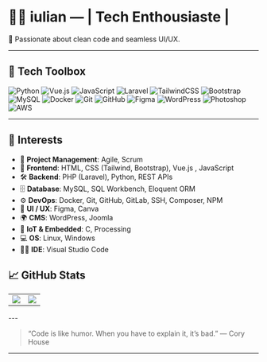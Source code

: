 # 👨‍💻 iulian — | Tech Enthousiaste |

🔧 Passionate about clean code and seamless UI/UX.

---

## 🧰 Tech Toolbox

![Python](https://img.shields.io/badge/Python-3670A0?style=for-the-badge&logo=python&logoColor=ffdd54)
![Vue.js](https://img.shields.io/badge/Vue.js-35495E?style=for-the-badge&logo=vue.js&logoColor=4FC08D)
![JavaScript](https://img.shields.io/badge/JavaScript-323330?style=for-the-badge&logo=javascript&logoColor=F7DF1E)
![Laravel](https://img.shields.io/badge/Laravel-F55247?style=for-the-badge&logo=laravel&logoColor=white)
![TailwindCSS](https://img.shields.io/badge/TailwindCSS-06B6D4?style=for-the-badge&logo=tailwindcss&logoColor=white)
![Bootstrap](https://img.shields.io/badge/Bootstrap-563D7C?style=for-the-badge&logo=bootstrap&logoColor=white)
![MySQL](https://img.shields.io/badge/MySQL-00758F?style=for-the-badge&logo=mysql&logoColor=white)
![Docker](https://img.shields.io/badge/Docker-0db7ed?style=for-the-badge&logo=docker&logoColor=white)
![Git](https://img.shields.io/badge/Git-F05032?style=for-the-badge&logo=git&logoColor=white)
![GitHub](https://img.shields.io/badge/GitHub-181717?style=for-the-badge&logo=github&logoColor=white)
![Figma](https://img.shields.io/badge/Figma-F24E1E?style=for-the-badge&logo=figma&logoColor=white)
![WordPress](https://img.shields.io/badge/WordPress-21759B?style=for-the-badge&logo=wordpress&logoColor=white)
![Photoshop](https://img.shields.io/badge/Photoshop-31A8FF?style=for-the-badge&logo=adobephotoshop&logoColor=white)
![AWS](https://img.shields.io/badge/AWS-232F3E?style=for-the-badge&logo=amazonaws&logoColor=FF9900)

---

## 🚀 Interests

- 🧭 **Project Management**: Agile, Scrum  
- 🎨 **Frontend**: HTML, CSS (Tailwind, Bootstrap), Vue.js , JavaScript
- 🛠️ **Backend**: PHP (Laravel), Python, REST APIs  
- 🗄️ **Database**: MySQL, SQL Workbench, Eloquent ORM  
- ⚙️ **DevOps**: Docker, Git, GitHub, GitLab, SSH, Composer, NPM  
- 🧠 **UI / UX**: Figma, Canva  
- 🌍 **CMS**: WordPress, Joomla  
- 🔌 **IoT & Embedded**: C, Processing  
- 💻 **OS**: Linux, Windows  
- 🧑‍💻 **IDE**: Visual Studio Code  

## 📈 GitHub Stats

<table>
  <tr>
    <td>
      <img align="center" src="https://github-readme-stats.vercel.app/api?username=iulian-cmd&theme=gruvbox&show_icons=true&count_private=true" />
    </td>
    <td>
      <img align="center" src="https://github-readme-stats.vercel.app/api/top-langs/?username=iulian-cmd&theme=gruvbox&hide=html,hack,shell&langs_count=10&layout=compact&count_private=true&card_width=444" />
    </td>
  </tr>
</table>
---

> “Code is like humor. When you have to explain it, it’s bad.” — Cory House
---

